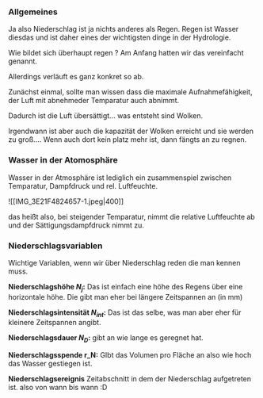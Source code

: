 ### Allgemeines

Ja also Niederschlag ist ja nichts anderes als Regen. Regen ist Wasser diesdas und ist daher eines der wichtigsten dinge in der Hydrologie.

Wie bildet sich überhaupt regen ? Am Anfang hatten wir das vereinfacht genannt.

Allerdings verläuft es ganz konkret so ab.

Zunächst einmal, sollte man wissen dass die maximale Aufnahmefähigkeit, der Luft mit abnehmeder Temparatur auch abnimmt.

Dadurch ist die Luft übersättigt... was entsteht sind Wolken.

Irgendwann ist aber auch die kapazität der Wolken erreicht und sie werden zu groß.... Wenn auch dort kein platz mehr ist, dann fängts an zu regnen.

### Wasser in der Atomosphäre

Wasser in der Atmosphäre ist lediglich ein zusammenspiel zwischen Temparatur, Dampfdruck und rel. Luftfeuchte.

![[IMG_3E21F4824657-1.jpeg|400]]

das heißt also, bei steigender Temparatur, nimmt die relative Luftfeuchte ab und der Sättigungsdampfdruck nimmt zu.

### Niederschlagsvariablen
Wichtige Variablen, wenn wir über Niederschlag reden die man kennen muss.

**Niederschlagshöhe $N_j$:** Das ist einfach eine höhe des Regens über eine horizontale höhe. Die gibt man eher bei längere Zeitspannen an (in mm)

**Niederschlagsintensität $N_{int}$:** Das ist das selbe, was man aber eher für kleinere Zeitspannen angibt.

**Niederschlagsdauer $N_D$:** gibt an wie lange es geregnet hat.

**Niederschlagsspende r_N:** GIbt das Volumen pro Fläche an also wie hoch das Wasser gestiegen ist.

**Niederschlagsereignis** Zeitabschnitt in dem der Niederschlag aufgetreten ist. also von wann bis wann :D